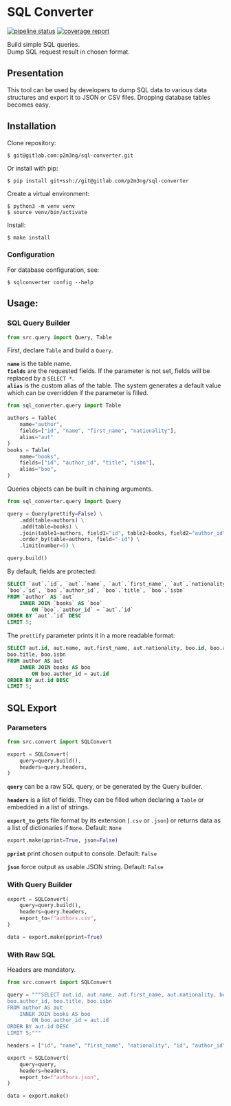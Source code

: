 # SQL Converter

[![pipeline status](https://gitlab.com/p2m3ng/sql-converter/badges/master/pipeline.svg)](https://gitlab.com/p2m3ng/sql-converter/-/commits/master)
[![coverage report](https://gitlab.com/p2m3ng/sql-converter/badges/master/coverage.svg)](https://gitlab.com/p2m3ng/sql-converter/-/commits/master)

Build simple SQL queries.   
Dump SQL request result in chosen format.

## Presentation

This tool can be used by developers to dump SQL data to various data structures
and export it to JSON or CSV files. 
Dropping database tables becomes easy. 

## Installation

Clone repository: 

    $ git@gitlab.com:p2m3ng/sql-converter.git

Or install with pip:

    $ pip install git+ssh://git@gitlab.com/p2m3ng/sql-converter

Create a virtual environment: 

    $ python3 -m venv venv
    $ source venv/bin/activate
    
Install: 

    $ make install

### Configuration

For database configuration, see: 

    $ sqlconverter config --help

## Usage:

### SQL Query Builder

```python
from src.query import Query, Table
```

First, declare `Table` and build a `Query`. 

**`name`** is the table name.  
**`fields`** are the requested fields. If the parameter is not set, fields will 
be replaced by a `SELECT *`.  
**`alias`** is the custom alias of the table. The system generates a default 
value which can be overridden if the parameter is filled. 

```python
from sql_converter.query import Table

authors = Table(
    name="author",
    fields=["id", "name", "first_name", "nationality"],
    alias="aut"
)
books = Table(
    name="books",
    fields=["id", "author_id", "title", "isbn"],
    alias="boo",
)
```

Queries objects can be built in chaining arguments. 

```python
from sql_converter.query import Query

query = Query(prettify=False) \
    .add(table=authors) \
    .add(table=books) \
    .join(table1=authors, field1="id", table2=books, field2="author_id", type="") \
    .order_by(table=authors, field="-id") \
    .limit(number=5) \

query.build()
```

By default, fields are protected: 

```sql
SELECT `aut`.`id`, `aut`.`name`, `aut`.`first_name`, `aut`.`nationality`, 
`boo`.`id`, `boo`.`author_id`, `boo`.`title`, `boo`.`isbn` 
FROM `author` AS `aut` 
    INNER JOIN `books` AS `boo` 
        ON `boo`.`author_id` = `aut`.`id` 
ORDER BY `aut`.`id` DESC 
LIMIT 5;
```

The `prettify` parameter prints it in a more readable format: 

```sql
SELECT aut.id, aut.name, aut.first_name, aut.nationality, boo.id, boo.author_id,
boo.title, boo.isbn 
FROM author AS aut 
    INNER JOIN books AS boo 
        ON boo.author_id = aut.id 
ORDER BY aut.id DESC 
LIMIT 5;
```

## SQL Export

### Parameters

```python
from src.convert import SQLConvert

export = SQLConvert(
    query=query.build(),
    headers=query.headers,
)
```

**`query`** can be a raw SQL query, or be generated by the Query builder. 

**`headers`** is a list of fields. They can be filled when declaring a `Table` 
or embedded in a list of strings. 

**`export_to`** gets file format by its extension (`.csv` or `.json`) or 
returns data as a list of dictionaries if `None`. Default: `None`

```python
export.make(pprint=True, json=False)
```

**`pprint`** print chosen output to console. Default: `False`

**`json`** force output as usable JSON string. Default: `False`

### With Query Builder

```python
export = SQLConvert(
    query=query.build(),
    headers=query.headers,
    export_to=f"authors.csv",
)

data = export.make(pprint=True)
```

### With Raw SQL

Headers are mandatory. 

```python
from src.convert import SQLConvert

query = """SELECT aut.id, aut.name, aut.first_name, aut.nationality, boo.id, 
boo.author_id, boo.title, boo.isbn 
FROM author AS aut 
    INNER JOIN books AS boo 
        ON boo.author_id = aut.id 
ORDER BY aut.id DESC 
LIMIT 5;"""

headers = ["id", "name", "first_name", "nationality", "id", "author_id", "title", "isbn"]

export = SQLConvert(
    query=query,
    headers=headers,
    export_to=f"authors.json",
)

data = export.make()
```
